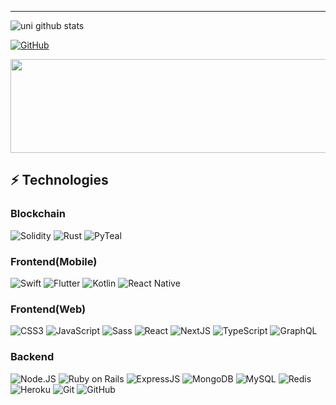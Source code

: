 ____	
![uni github stats](https://github-readme-stats.vercel.app/api?username=DedicatedDev&hide=["issues"]&show_icons=true)

<p>
	<a href="https://github.com/DedicatedDev"><img src="https://img.shields.io/github/followers/bunsdev.svg?label=GitHub&style=social" alt="GitHub"></a>
<br></p>
<img height=150 width=1000 src="https://i.pinimg.com/originals/b6/69/4d/b6694d23b45b6e67206a085ded785bec.gif" />

## ⚡ Technologies

### Blockchain
![Solidity](https://img.shields.io/badge/-Solidity-222222?style=flat-square&logo=solidity&logoColor=white)
![Rust](https://img.shields.io/badge/-Rust-DDDDDD?style=flat-square&logo=Rust&logoColor=903211)
![PyTeal](https://img.shields.io/badge/-PyTeal-208099?style=flat-square&logo=python&logoColor=white)

### Frontend(Mobile)
![Swift](https://img.shields.io/badge/-Swift-000000?style=flat-square&logo=swift&logoColor=red)
![Flutter](https://img.shields.io/badge/-Swift-DDDDDD?style=flat-square&logo=flutter&logoColor=blue)
![Kotlin](https://img.shields.io/badge/-Kotlin-DDDDDD?style=flat-square&logo=kotlin&logoColor=903211)
![React Native](https://img.shields.io/badge/-ReactNative-61DAFB?style=flat-square&logo=react&logoColor=white)

### Frontend(Web)

![CSS3](https://img.shields.io/badge/-CSS3-1572B6?style=flat-square&logo=css3)
![JavaScript](https://img.shields.io/badge/-JavaScript-F7DF1E?style=flat-square&logo=javascript&logoColor=black)
![Sass](https://img.shields.io/badge/-Sass-CC6699?style=flat-square&logo=sass&logoColor=white)
![React](https://img.shields.io/badge/-React-61DAFB?style=flat-square&logo=react&logoColor=white)
![NextJS](https://img.shields.io/badge/-Next.JS-000000?style=flat-square&logo=next-dot-js)
![TypeScript](https://img.shields.io/badge/-TypeScript-3178C6?style=flat-square&logo=typescript&logoColor=white)
![GraphQL](https://img.shields.io/badge/-GraphQL-E10098?style=flat-square&logo=graphql&logoColor=white)


### Backend
![Node.JS](https://img.shields.io/badge/-Node.JS-339933?style=flat-square&logo=node-dot-js&logoColor=white)
![Ruby on Rails](https://img.shields.io/badge/-Ruby%20on%20Rails-DDDDDD?style=flat-square&logo=Ruby&logoColor=903211)
![ExpressJS](https://img.shields.io/badge/-Express.JS-000000?style=flat-square&logo=Express)
![MongoDB](https://img.shields.io/badge/-MongoDB-47A248?style=flat-square&logo=mongodb&logoColor=white)
![MySQL](https://img.shields.io/badge/-MySQL-4479A1?style=flat-square&logo=mysql&logoColor=white)
![Redis](https://img.shields.io/badge/-Redis-DC382D?style=flat-square&logo=Redis&logoColor=white)
![Heroku](https://img.shields.io/badge/-Heroku-430098?style=flat-square&logo=heroku)
![Git](https://img.shields.io/badge/-Git-F05032?style=flat-square&logo=git&logoColor=white)
![GitHub](https://img.shields.io/badge/-GitHub-181717?style=flat-square&logo=github)

